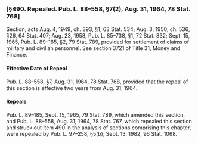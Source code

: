 ### [§490. Repealed. Pub. L. 88–558, §7(2), Aug. 31, 1964, 78 Stat. 768] ###

Section, acts Aug. 4, 1949, ch. 393, §1, 63 Stat. 534; Aug. 3, 1950, ch. 536, §26, 64 Stat. 407; Aug. 23, 1958, Pub. L. 85–738, §1, 72 Stat. 832; Sept. 15, 1965, Pub. L. 89–185, §2, 79 Stat. 789, provided for settlement of claims of military and civilian personnel. See section 3721 of Title 31, Money and Finance.

#### Effective Date of Repeal ####

Pub. L. 88–558, §7, Aug. 31, 1964, 78 Stat. 768, provided that the repeal of this section is effective two years from Aug. 31, 1964.

#### Repeals ####

Pub. L. 89–185, Sept. 15, 1965, 79 Stat. 789, which amended this section, and Pub. L. 88–558, Aug. 31, 1964, 78 Stat. 767, which repealed this section and struck out item 490 in the analysis of sections comprising this chapter, were repealed by Pub. L. 97–258, §5(b), Sept. 13, 1982, 96 Stat. 1068.